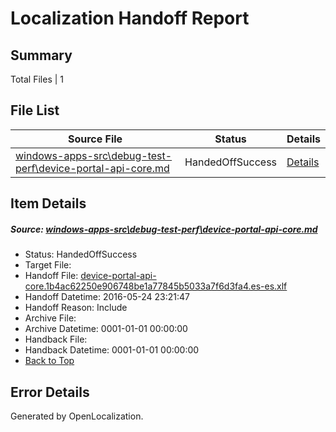 # <a name='report-top'></a> Localization Handoff Report

## Summary
 Total Files | 1

## File List
 Source File | Status | Details 
 ----------- | ------ | ------- 
 [windows-apps-src\debug-test-perf\device-portal-api-core.md](https://github.com/Microsoft/windows-apps/blob/0e36b2adbd0805d9c738de00959581417d2c1ee8/windows-apps-src/debug-test-perf/device-portal-api-core.md) | HandedOffSuccess | [Details](#364e19c723c6cf48a25104b5719735a533ae54a71911)

## Item Details
##### <a name='364e19c723c6cf48a25104b5719735a533ae54a71911'></a> Source: [windows-apps-src\debug-test-perf\device-portal-api-core.md](https://github.com/Microsoft/windows-apps/blob/0e36b2adbd0805d9c738de00959581417d2c1ee8/windows-apps-src/debug-test-perf/device-portal-api-core.md)
* Status: HandedOffSuccess
* Target File: 
* Handoff File: [device-portal-api-core.1b4ac62250e906748be1a77845b5033a7f6d3fa4.es-es.xlf](https://github.com/Microsoft/WDG.handoff/blob/9a1569e5b6f559ac0bb3fc32cb8ffe45457f4d36/ol-handoff/Microsoft/windows-apps.es-es/master/device-portal-api-core.1b4ac62250e906748be1a77845b5033a7f6d3fa4.es-es.xlf)
* Handoff Datetime: 2016-05-24 23:21:47
* Handoff Reason: Include
* Archive File: 
* Archive Datetime: 0001-01-01 00:00:00
* Handback File: 
* Handback Datetime: 0001-01-01 00:00:00
* [Back to Top](#report-top)


## Error Details

Generated by OpenLocalization.
